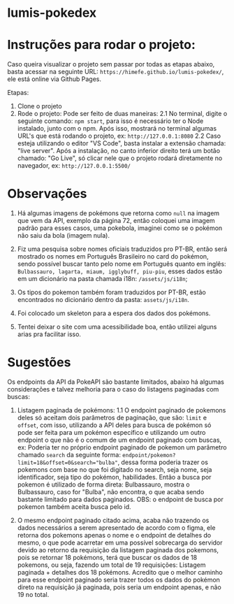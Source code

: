 # lumis-pokedex


# Instruções para rodar o projeto:

Caso queira visualizar o projeto sem passar por todas as etapas abaixo, basta acessar na seguinte URL: `https://himefe.github.io/lumis-pokedex/`, ele está online via Github Pages.

Etapas:

1. Clone o projeto
2. Rode o projeto: Pode ser feito de duas maneiras:
     2.1 No terminal, digite o seguinte comando: `npm start`, para isso é necessário ter o Node instalado, junto com o npm. Após isso, mostrará no terminal algumas URL's que está rodando o projeto, ex: `http://127.0.0.1:8080`
     2.2 Caso esteja utilizando o editor "VS Code", basta instalar a extensão chamada: "live server". Após a instalação, no canto inferior direito terá um botão chamado: "Go Live", só clicar nele que o projeto rodará diretamente no navegador, ex: `http://127.0.0.1:5500/`



# Observações

1. Há algumas imagens de pokémons que retorna como `null` na imagem que vem da API, exemplo da página 72, então coloquei uma imagem padrão para esses casos, uma pokebola, imaginei como se o pokémon não saiu da bola (imagem nula).
   
2. Fiz uma pesquisa sobre nomes oficiais traduzidos pro PT-BR, então será mostrado os nomes em Português Brasileiro no card do pokémon, sendo possível buscar tanto pelo nome em Português quanto em inglês: `Bulbassauro, lagarta, miaum, igglybuff, piu-piu`, esses dados estão em um dicionário na pasta chamada i18n: `/assets/js/i18n`;
  
3. Os tipos do pokemon também foram traduzidos por PT-BR, estão encontrados no dicionário dentro da pasta: `assets/js/i18n`.

4. Foi colocado um skeleton para a espera dos dados dos pokémons.

5. Tentei deixar o site com uma acessibilidade boa, então utilizei alguns arias pra facilitar isso. 

# Sugestões

Os endpoints da API da PokeAPI são bastante limitados, abaixo há algumas considerações e talvez melhoria para o caso do listagens paginadas com buscas:

1. Listagem paginada de pokémons:
  1.1 O endpoint paginado de pokemons deles só aceitam dois parâmetros de paginação, que são: `limit` e `offset`, com isso, utilizando a API deles para busca de pokémon só pode ser feita para um pokémon específico e utilizando um outro endpoint
  o que não é o comum de um endpoint paginado com buscas, ex: Poderia ter no próprio endpoint paginado de pokemon um parâmetro chamado `search` da seguinte forma: `endpoint/pokemon?limit=18&offset=0&search="bulba"`, dessa forma poderia trazer
  os pokemons com base no que foi digitado no search, seja nome, seja identificador, seja tipo do pokémon, habilidades. Então a busca por pokemon é utilizado de forma direta: Bulbassauro, mostra o Bulbassauro, caso for "Bulba", não encontra,
  o que acaba sendo bastante limitado para dados paginados. OBS: o endpoint de busca por pokemon também aceita busca pelo id.

2. O mesmo endpoint paginado citado acima, acaba não trazendo os dados necessários a serem apresentado de acordo com o figma, ele retorna dos pokemons apenas o nome e o endpoint de detalhes do mesmo, o que pode acarretar em uma possível sobrecarga
   do servidor devido ao retorno da requisição da listagem paginada dos pokemons, pois se retornar 18 pokémons, terá que buscar os dados de 18 pokemons, ou seja, fazendo um total de 19 requisições: Listagem paginada + detalhes dos 18 pokémons. Acredito que o melhor
   caminho para esse endpoint paginado seria trazer todos os dados do pokémon direto na requisição já paginada, pois seria um endpoint apenas, e não 19 no total.
  
